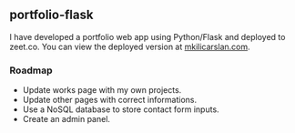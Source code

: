 ## portfolio-flask

I have developed a portfolio web app using Python/Flask and deployed to zeet.co. You can view the deployed version at [mkilicarslan.com](https://mkilicarslan.com).

### Roadmap

- Update works page with my own projects.
- Update other pages with correct informations.
- Use a NoSQL database to store contact form inputs.
- Create an admin panel.
